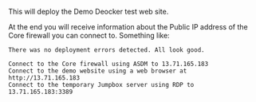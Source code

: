 This will deploy the Demo Deocker test web site.

At the end you will receive information about the Public IP address of the Core firewall you can connect to. Something like:

    There was no deployment errors detected. All look good.

    Connect to the Core firewall using ASDM to 13.71.165.183
    Connect to the demo website using a web browser at http://13.71.165.183
    Connect to the temporary Jumpbox server using RDP to 13.71.165.183:3389